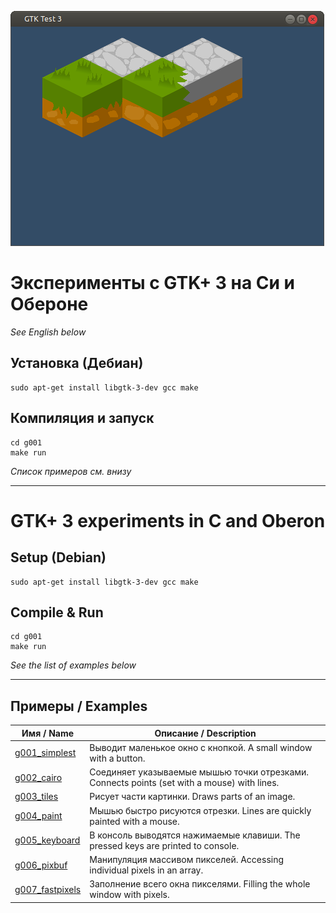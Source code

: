 ![GTK+ 3 program in C screenshot](screenshot.png)

# Эксперименты с GTK+ 3 на Си и Обероне

*See English below*

## Установка (Дебиан)
```
sudo apt-get install libgtk-3-dev gcc make
```

## Компиляция и запуск
```
cd g001
make run
```

*Список примеров см. внизу*

-----------

# GTK+ 3 experiments in C and Oberon

## Setup (Debian)
```
sudo apt-get install libgtk-3-dev gcc make
```

## Compile & Run
```
cd g001
make run
```

*See the list of examples below*

-----------

## Примеры / Examples

| Имя / Name | Описание / Description |
| --------- | ----------- |
| [g001\_simplest](g001_simplest/gtk1.c) | Выводит маленькое окно с кнопкой. A small window with a button. |
| [g002\_cairo](g002_cairo/gtk2.c) | Соединяет указываемые мышью точки отрезками. Connects points (set with a mouse) with lines. |
| [g003\_tiles](g003_tiles/gtk3.c) | Рисует части картинки. Draws parts of an image. |
| [g004\_paint](g004_paint/gtk4.c) | Мышью быстро рисуются отрезки. Lines are quickly painted with a mouse. |
| [g005\_keyboard](g005_keyboard/gtk5.c) | В консоль выводятся нажимаемые клавиши. The pressed keys are printed to console. |
| [g006\_pixbuf](g006_pixbuf/gtk6.c) | Манипуляция массивом пикселей. Accessing individual pixels in an array. |
| [g007\_fastpixels](g007_fastpixels/gtk7.c) | Заполнение всего окна пикселями. Filling the whole window with pixels. |
